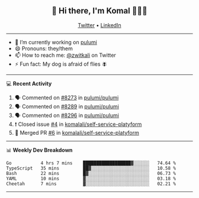 <h2 align="center"> 👋 Hi there, I'm Komal 🧑🏾‍💻 </h2>
<p align="center">
    <a href="https://twitter.com/zwitkali">Twitter</a> •
    <a href="https://www.linkedin.com/in/komal-ali/">LinkedIn</a>
</p>

--------

- 🔭 I’m currently working on [pulumi](https://github.com/pulumi/pulumi)
- 😄 Pronouns: they/them
- 📫 How to reach me: [@zwitkali](https://twitter.com/zwitkali) on Twitter
- ⚡ Fun fact: My dog is afraid of flies 🪰

--------
💻 **Recent Activity**

<!--START_SECTION:activity-->
1. 🗣 Commented on [#8273](https://github.com/pulumi/pulumi/issues/8273) in [pulumi/pulumi](https://github.com/pulumi/pulumi)
2. 🗣 Commented on [#8289](https://github.com/pulumi/pulumi/issues/8289) in [pulumi/pulumi](https://github.com/pulumi/pulumi)
3. 🗣 Commented on [#8296](https://github.com/pulumi/pulumi/issues/8296) in [pulumi/pulumi](https://github.com/pulumi/pulumi)
4. ❗️ Closed issue [#4](https://github.com/komalali/self-service-platyform/issues/4) in [komalali/self-service-platyform](https://github.com/komalali/self-service-platyform)
5. 🎉 Merged PR [#6](https://github.com/komalali/self-service-platyform/pull/6) in [komalali/self-service-platyform](https://github.com/komalali/self-service-platyform)
<!--END_SECTION:activity-->

--------

📊 **Weekly Dev Breakdown**
<!--START_SECTION:waka-->
```text
Go           4 hrs 7 mins    ██████████████████▓░░░░░░   74.64 % 
TypeScript   35 mins         ██▓░░░░░░░░░░░░░░░░░░░░░░   10.58 % 
Bash         22 mins         █▓░░░░░░░░░░░░░░░░░░░░░░░   06.73 % 
YAML         10 mins         ▓░░░░░░░░░░░░░░░░░░░░░░░░   03.18 % 
Cheetah      7 mins          ▓░░░░░░░░░░░░░░░░░░░░░░░░   02.21 % 
```
<!--END_SECTION:waka-->

--------